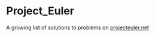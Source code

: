 # Project_Euler
A growing list of solutions to problems on <a href="https://projecteuler.net/">projecteuler.net</a>
